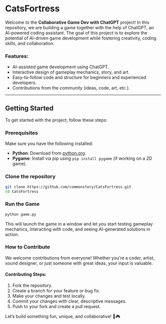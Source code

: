 # CatsFortress

Welcome to the **Collaborative Game Dev with ChatGPT** project! In this repository, we are building a game together with the help of ChatGPT, an AI-powered coding assistant. The goal of this project is to explore the potential of AI-driven game development while fostering creativity, coding skills, and collaboration.

### Features:
- AI-assisted game development using ChatGPT.
- Interactive design of gameplay mechanics, story, and art.
- Easy-to-follow code and structure for beginners and experienced developers.
- Contributions from the community (ideas, code, art, etc.).

---

## Getting Started

To get started with the project, follow these steps:

### Prerequisites
Make sure you have the following installed:
- **Python**: Download from [python.org](https://www.python.org/downloads/).
- **Pygame**: Install via pip using `pip install pygame` (if working on a 2D game).

### Clone the repository
```bash
git clone https://github.com/commonstory/CatsFortress.git
cd CatsFortress
```

### Run the Game
```bash
python game.py
```
This will launch the game in a window and let you start testing gameplay mechanics, interacting with code, and seeing AI-generated solutions in action.

### How to Contribute

We welcome contributions from everyone! Whether you’re a coder, artist, sound designer, or just someone with great ideas, your input is valuable.

#### Contributing Steps:
1.	Fork the repository.
2.	Create a branch for your feature or bug fix.
3.	Make your changes and test locally.
4.	Commit your changes with clear, descriptive messages.
5.	Push to your fork and create a pull request.

Let’s build something fun, unique, and collaborative! 🚀🎮